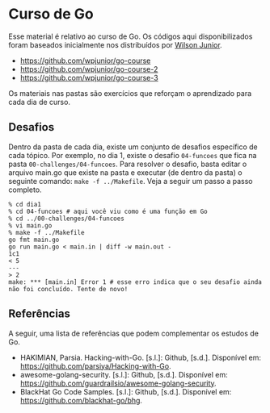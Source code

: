 # Curso de Go

Esse material é relativo ao curso de Go. Os códigos aqui disponibilizados foram baseados inicialmente nos distribuídos por [Wilson Junior](https://github.com/wpjunior).

- https://github.com/wpjunior/go-course
- https://github.com/wpjunior/go-course-2
- https://github.com/wpjunior/go-course-3

Os materiais nas pastas são exercícios que reforçam o aprendizado para cada dia de curso.

## Desafios

Dentro da pasta de cada dia, existe um conjunto de desafios específico de cada tópico. Por exemplo, no dia 1, existe o desafio `04-funcoes` que fica na pasta `00-challenges/04-funcoes`. Para resolver o desafio, basta editar o arquivo main.go que existe na pasta e executar (de dentro da pasta) o seguinte comando: `make -f ../Makefile`. Veja a seguir um passo a passo completo.

```
% cd dia1
% cd 04-funcoes # aqui você viu como é uma função em Go
% cd ../00-challenges/04-funcoes
% vi main.go
% make -f ../Makefile
go fmt main.go
go run main.go < main.in | diff -w main.out -
1c1
< 5
---
> 2
make: *** [main.in] Error 1 # esse erro indica que o seu desafio ainda não foi concluído. Tente de novo!
```

## Referências

A seguir, uma lista de referências que podem complementar os estudos de Go.
- HAKIMIAN, Parsia. Hacking-with-Go. [s.l.]: Github, [s.d.]. Disponível em: <https://github.com/parsiya/Hacking-with-Go>.
- awesome-golang-security. [s.l.]: Github, [s.d.]. Disponível em: <https://github.com/guardrailsio/awesome-golang-security>.
- BlackHat Go Code Samples. [s.l.]: Github, [s.d.]. Disponível em: <https://github.com/blackhat-go/bhg>.